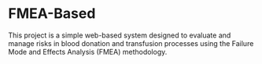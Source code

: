 # FMEA-Based
This project is a simple web-based system designed to evaluate and manage risks in blood donation and transfusion processes using the Failure Mode and Effects Analysis (FMEA) methodology.
